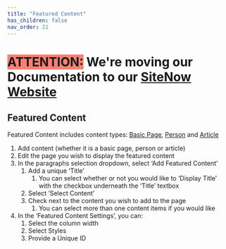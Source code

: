 ```yaml
---
title: "Featured Content"
has_children: false
nav_order: 21
---
```

# <span style=background-color:salmon>ATTENTION:</span> We're moving our Documentation to our [SiteNow Website](http://sitenow.uiowa.edu/documentation/content-blocks/featured-content-paragraph)

## Featured Content
Featured Content includes content types: [Basic Page](http://sitenow.uiowa.edu/documentation/basic-page-content-type), [Person](http://sitenow.uiowa.edu/documentation/person-content-type) and [Article](http://sitenow.uiowa.edu/documentation/article-content-type)

1. Add content (whether it is a basic page, person or article)
2. Edit the page you wish to display the featured content
3. In the paragraphs selection dropdown, select ‘Add Featured Content’
    1. Add a unique ‘Title’
        1. You can select whether or not you would like to ‘Display Title’ with the checkbox underneath the ‘Title’ textbox
    2. Select ’Select Content’
    3. Check next to the content you wish to add to the page
        1. You can select more than one content items if you would like
4. In the ‘Featured Content Settings’, you can: 
    1. Select the column width
    2. Select Styles
    3. Provide a Unique ID
